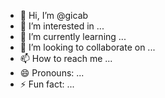 - 👋 Hi, I’m @gicab
- 👀 I’m interested in ...
- 🌱 I’m currently learning ...
- 💞️ I’m looking to collaborate on ...
- 📫 How to reach me ...
- 😄 Pronouns: ...
- ⚡ Fun fact: ...

<!---
gicab/gicab is a ✨ special ✨ repository because its `README.md` (this file) appears on your GitHub profile.
You can click the Preview link to take a look at your changes.
--->

